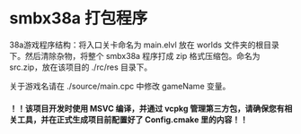 # smbx38a 打包程序

38a游戏程序结构：将入口关卡命名为 main.elvl 放在 worlds 文件夹的根目录下。然后清除杂物，将整个 smbx38a 程序打成 zip 格式压缩包。命名为 src.zip，放在该项目的 ./rc/res 目录下。

关于游戏名请在 ./source/main.cpc 中修改 gameName 变量。

#### ！！该项目开发时使用 MSVC 编译，并通过 vcpkg 管理第三方包，请确保您有相关工具，并在正式生成项目前配置好了 Config.cmake 里的内容！！
